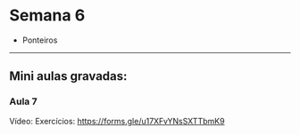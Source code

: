 Semana 6
============

* Ponteiros


---
## Mini aulas gravadas:

### Aula 7
Vídeo: 
Exercícios: https://forms.gle/u17XFvYNsSXTTbmK9